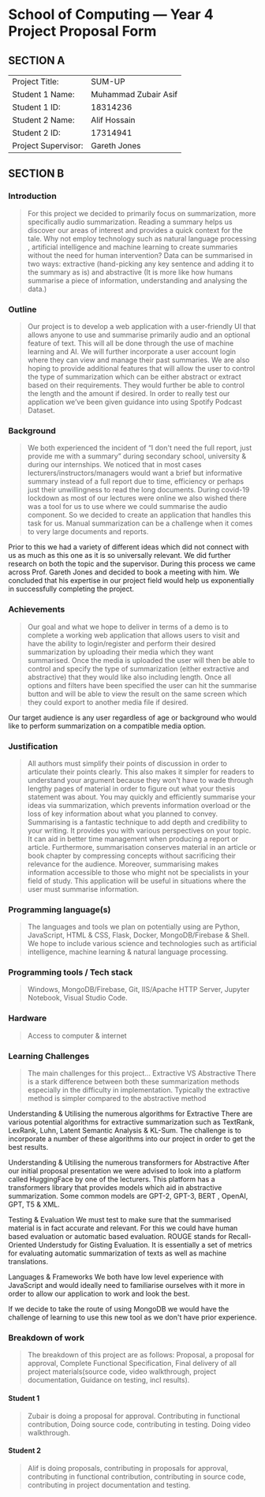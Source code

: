 # School of Computing &mdash; Year 4 Project Proposal Form


## SECTION A

|                     |                       |
|---------------------|-----------------------|
|Project Title:       | SUM-UP                |
|Student 1 Name:      | Muhammad Zubair Asif  |
|Student 1 ID:        | 18314236              |
|Student 2 Name:      | Alif Hossain          |
|Student 2 ID:        | 17314941              |
|Project Supervisor:  | Gareth Jones          |



## SECTION B


### Introduction

> For this project we decided to primarily focus on summarization, more specifically audio summarization. Reading a summary helps us discover our areas of interest and provides a quick context for the tale. Why not employ technology such as natural language processing , artificial intelligence and machine learning to create summaries without the need for human intervention? Data can be summarised in two ways: extractive (hand-picking any key sentence and adding it to the summary as is) and abstractive (It is more like how humans summarise a piece of information, understanding and analysing the data.)

### Outline

> Our project is to develop a web application with a user-friendly UI that allows anyone to use and summarise primarily audio and an optional feature of text. This will all be done through the use of machine learning and AI. We will further incorporate a user account login where they can view and manage their past summaries. We are also hoping to provide additional features that will allow the user to control the type of summarization which can be either abstract or extract based on their requirements. They would further be able to control the length and the amount if desired. In order to really test our application we’ve been given guidance into using Spotify Podcast Dataset.


### Background

> We both experienced the incident of “I don't need the full report, just provide me with a summary” during secondary school, university & during our internships. We noticed that in most cases lecturers/instructors/managers would want a brief but informative summary instead of a full report due to time, efficiency or perhaps just their unwillingness to read the long documents. During covid-19 lockdown as most of our lectures were online we also wished there was a tool for us to use where we could summarise the audio component. So we decided to create an application that handles this task for us. Manual summarization can be a challenge when it comes to very large documents and reports. 

Prior to this we had a variety of different ideas which did not connect with us as much as this one as it is so universally relevant. We did further research on both the topic and the supervisor. During this process we came across Prof. Gareth Jones and decided to book a meeting with him. We concluded that his expertise in our project field would help us exponentially in successfully completing the project. 



### Achievements

> Our goal and what we hope to deliver in terms of a demo is to complete a working web application that allows users to visit and have the ability to login/register and perform their desired summarization by uploading their media which they want summarised. Once the media is uploaded the user will then be able to control and specify the type of summarization (either extractive and abstractive) that they would like also including length. Once all options and filters have been specified the user can hit the summarise button and will be able to view the result on the same screen which they could export to another media file if desired.

Our target audience is any user regardless of age or background who would like to perform summarization on a compatible media option.



### Justification

> All authors must simplify their points of discussion in order to articulate their points clearly.
This also makes it simpler for readers to understand your argument because they won't have to wade through lengthy pages of material in order to figure out what your thesis statement was about. You may quickly and efficiently summarise your ideas via summarization, which prevents information overload or the loss of key information about what you planned to convey. Summarising is a fantastic technique to add depth and credibility to your writing. It provides you with various perspectives on your topic. It can aid in better time management when producing a report or article. Furthermore, summarisation conserves material in an article or book chapter by compressing concepts without sacrificing their relevance for the audience. Moreover, summarising makes information accessible to those who might not be specialists in your field of study. This application will be useful in situations where the user must summarise information.



### Programming language(s)

> The languages and tools we plan on potentially using are Python, JavaScript, HTML & CSS, Flask, Docker, MongoDB/Firebase & Shell. We hope to include various science and technologies such as artificial intelligence, machine learning & natural language processing.


### Programming tools / Tech stack

> Windows, MongoDB/Firebase, Git, IIS/Apache HTTP Server, Jupyter Notebook, Visual Studio Code.

### Hardware

> Access to computer & internet

### Learning Challenges

> The main challenges for this project…
>Extractive VS Abstractive
There is a stark difference between both these summarization methods especially in the difficulty in implementation.
Typically the extractive method is simpler compared to the abstractive method

Understanding & Utilising the numerous algorithms for Extractive 
There are various potential algorithms for extractive summarization such as TextRank, LexRank, Luhn, Latent Semantic Analysis & KL-Sum. The challenge is to incorporate a number of these algorithms into our project in order to get the best results.

Understanding & Utilising the numerous transformers for Abstractive
After our initial proposal presentation we were advised to look into a platform called HuggingFace by one of the lecturers. This platform has a transformers library that provides models which aid in abstractive summarization. Some common models are GPT-2, GPT-3, BERT , OpenAI, GPT, T5 & XML.

Testing & Evaluation
We must test to make sure that the summarised material is in fact accurate and relevant.
For this we could have human based evaluation or automatic based evaluation.
ROUGE stands for Recall-Oriented Understudy for Gisting Evaluation. It is essentially a set of metrics for evaluating automatic summarization of texts as well as machine translations.

Languages & Frameworks
We both have low level experience with JavaScript and would ideally need to familiarise ourselves with it more in order to allow our application to work and look the best.

If we decide to take the route of using MongoDB we would have the challenge of learning to use this new tool as we don't have prior experience.

### Breakdown of work

> The breakdown of this project are as follows: Proposal, a proposal for approval, Complete Functional Specification, Final delivery of all project materials(source code, video walkthrough, project documentation, Guidance on testing, incl results).


#### Student 1

> Zubair is doing a proposal for approval. Contributing in functional contribution, Doing source code, contributing in testing. Doing video walkthrough.

#### Student 2

> Alif is doing proposals, contributing in proposals for approval, contributing in functional contribution, contributing in source code, contributing in project documentation and testing.

